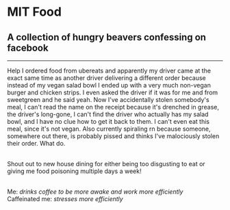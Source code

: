 # MIT Food
## A collection of hungry beavers confessing on facebook
***
Help I ordered food from ubereats and apparently my driver came at the exact same time as another driver delivering a different order because instead of my vegan salad bowl I ended up with a very much non-vegan burger and chicken strips. I even asked the driver if it was for me and from sweetgreen and he said yeah. Now I've accidentally stolen somebody's meal, I can't read the name on the receipt because it's drenched in grease, the driver's long-gone, I can't find the driver who actually has my salad bowl, and I have no clue how to get it back to them. I can't even eat this meal, since it's not vegan. Also currently spiraling rn because someone, somewhere out there, is probably pissed and thinks I've malociously stolen their order. What do. <br /><br />

Shout out to new house dining for either being too disgusting to eat or giving me food poisoning multiple days a week!<br /><br />

Me: *drinks coffee to be more awake and work more efficiently* <br />
Caffeinated me: *stresses more efficiently*
